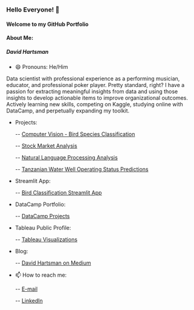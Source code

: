 ### Hello Everyone! 👋

#### Welcome to my GitHub Portfolio

#### About Me: 
##### David Hartsman
- 😄 Pronouns: He/Him

Data scientist with professional experience as a performing musician, educator, and professional poker player. Pretty standard, right? I have a passion for extracting meaningful insights from data and using those insights to develop actionable items to improve organizational outcomes. Actively learning new skills, competing on Kaggle, studying online with DataCamp, and perpetually expanding my toolkit. 


- Projects:

  -- [Computer Vision - Bird Species Classification](https://github.com/dvdhartsman/Bird_Species_Image_Classification)

  -- [Stock Market Analysis](https://github.com/dvdhartsman/Stock_Market_Analysis)
  
  -- [Natural Language Processing Analysis](https://github.com/dvdhartsman/NLP-Sentiment-Analysis)
  
  -- [Tanzanian Water Well Operating Status Predictions](https://github.com/dvdhartsman/Tanzanian_Water_Pumps)

- Streamlit App:

  -- [Bird Classification Streamlit App](https://bird-species-image-classification-heath-and-david.streamlit.app/)

- DataCamp Portfolio:

   -- [DataCamp Projects](https://www.datacamp.com/portfolio/dvdhartsman?view=true)

- Tableau Public Profile:

  -- [Tableau Visualizations](https://public.tableau.com/app/profile/david.hartsman/vizzes)
  
- Blog:
 
  -- [David Hartsman on Medium](https://medium.com/@dvdhartsman)


- 📫 How to reach me:
  
  -- [E-mail](dvdhartsman@gmail.com)
  
  -- [LinkedIn](https://www.linkedin.com/in/david-hartsman-data/)

<!--
**dvdhartsman/dvdhartsman** is a ✨ _special_ ✨ repository because its `README.md` (this file) appears on your GitHub profile.

Here are some ideas to get you started:

- 🔭 I’m currently working on ...
- 🌱 I’m currently learning ...
- 👯 I’m looking to collaborate on ...
- 🤔 I’m looking for help with ...
- 💬 Ask me about ...
- 📫 How to reach me: ...
- 😄 Pronouns: ...
- ⚡ Fun fact: ...
-->
